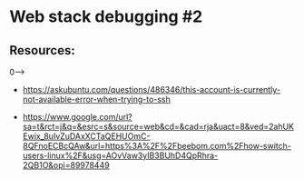 # Web stack debugging #2

## Resources:

0-->

- https://askubuntu.com/questions/486346/this-account-is-currently-not-available-error-when-trying-to-ssh

- https://www.google.com/url?sa=t&rct=j&q=&esrc=s&source=web&cd=&cad=rja&uact=8&ved=2ahUKEwix_8uIvZuDAxXCTaQEHUOmC-8QFnoECBcQAw&url=https%3A%2F%2Fbeebom.com%2Fhow-switch-users-linux%2F&usg=AOvVaw3yIB3BUhD4QpRhra-2QB1O&opi=89978449
